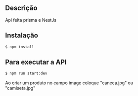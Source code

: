 

## Descrição

Api feita prisma e NestJs

## Instalação

```bash
$ npm install
```

## Para executar a API

```bash
$ npm run start:dev
```
Ao criar um produto no campo image coloque "caneca.jpg" ou "camiseta.jpg"

